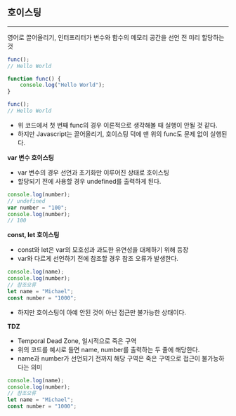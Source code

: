 ## 호이스팅

---

영어로 끌어올리기, 인터프리터가 변수와 함수의 메모리 공간을 선언 전 미리 할당하는 것

```jsx
func();
// Hello World

function func() {
	console.log("Hello World");
}

func();
// Hello World
```

- 위 코드에서 첫 번째 func의 경우 이론적으로 생각해볼 때 실행이 안될 것 같다.
- 하지만 Javascript는 끌어올리기, 호이스팅 덕에 맨 위의 func도 문제 없이 실행된다.

**var 변수 호이스팅**

- var 변수의 경우 선언과 초기화만 이루어진 상태로 호이스팅
- 할당되기 전에 사용할 경우 undefined를 출력하게 된다.

```jsx
console.log(number);
// undefined
var number = "100";
console.log(number);
// 100
```

**const, let 호이스팅**

- const와 let은 var의 모호성과 과도한 유연성을 대체하기 위해 등장
- var와 다르게 선언하기 전에 참조할 경우 참조 오류가 발생한다.

```jsx
console.log(name); 
console.log(number);
// 참조오류
let name = "Michael";
const number = "1000";
```

- 하지만 호이스팅이 아예 안된 것이 아닌 접근만 불가능한 상태이다.

**TDZ**

- Temporal Dead Zone, 일시적으로 죽은 구역
- 위의 코드를 예시로 들면 name, number를 출력하는 두 줄에 해당한다.
- name과 number가 선언되기 전까지 해당 구역은 죽은 구역으로 접근이 불가능하다는 의미

```jsx
console.log(name); 
console.log(number);
// 참조오류
let name = "Michael";
const number = "1000";
```